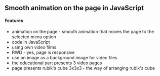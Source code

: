 ## Smooth animation on the page in JavaScript

#### Features
* animation on the page - smooth animation that moves the page to the selected menu option
* code in JavaScript
* using own video films
* RWD - yes, page is responsive
* use an image as a background image for video files
* the educational part presents 3 video pages
* page presents rubik's cube 3x3x3 - the way of arranging rubik's cube



